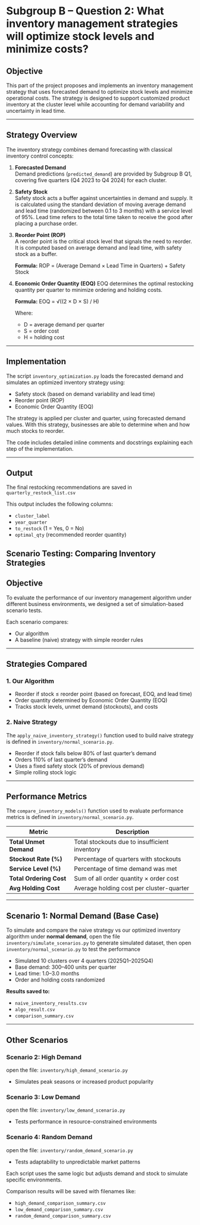 # Subgroup B – Question 2: What inventory management strategies will optimize stock levels and minimize costs?

## Objective

This part of the project proposes and implements an inventory management strategy that uses forecasted demand to optimize stock levels and minimize operational costs. The strategy is designed to support customized product inventory at the cluster level while accounting for demand variability and uncertainty in lead time.

---

## Strategy Overview

The inventory strategy combines demand forecasting with classical inventory control concepts:

1. **Forecasted Demand**  
   Demand predictions (`predicted_demand`) are provided by Subgroup B Q1, covering five quarters (Q4 2023 to Q4 2024) for each cluster.

2. **Safety Stock**  
   Safety stock acts a buffer against uncertainties in demand and supply. It is calculated using the standard deviation of moving average demand and lead time (randomized between 0.1 to 3 months) with a service level of 95%. Lead time refers to the total time taken to receive the good after placing a purchase order.  

3. **Reorder Point (ROP)**  
   A reorder point is the critical stock level that signals the need to reorder. It is computed based on average demand and lead time, with safety stock as a buffer.  

   **Formula:**
   ROP = (Average Demand × Lead Time in Quarters) + Safety Stock


4. **Economic Order Quantity (EOQ)**
   EOQ determines the optimal restocking quantity per quarter to minimize ordering and holding costs.  

   **Formula:**
   EOQ = √((2 × D × S) / H)

   Where:
   - D = average demand per quarter
   - S = order cost
   - H = holding cost

---
## Implementation

The script `inventory_optimization.py` loads the forecasted demand and simulates an optimized inventory strategy using:
- Safety stock (based on demand variability and lead time)
- Reorder point (ROP)
- Economic Order Quantity (EOQ)

The strategy is applied per cluster and quarter, using forecasted demand values. With this strategy, businesses are able to determine when and how much stocks to reorder.    

The code includes detailed inline comments and docstrings explaining each step of the implementation.

---

## Output

The final restocking recommendations are saved in `quarterly_restock_list.csv`

This output includes the following columns:
- `cluster_label`
- `year_quarter`
- `to_restock` (1 = Yes, 0 = No)
- `optimal_qty` (recommended reorder quantity)

## Scenario Testing: Comparing Inventory Strategies

## Objective

To evaluate the performance of our inventory management algorithm under different business environments, we designed a set of simulation-based scenario tests.

Each scenario compares:
- Our algorithm
- A baseline (naive) strategy with simple reorder rules

---

## Strategies Compared

### 1. **Our Algorithm**
- Reorder if stock ≤ reorder point (based on forecast, EOQ, and lead time)
- Order quantity determined by Economic Order Quantity (EOQ)
- Tracks stock levels, unmet demand (stockouts), and costs

### 2. **Naive Strategy**
The `apply_naive_inventory_strategy()` function used to build naive strategy is defined in `inventory/normal_scenario.py`.
- Reorder if stock falls below 80% of last quarter’s demand
- Orders 110% of last quarter’s demand
- Uses a fixed safety stock (20% of previous demand)
- Simple rolling stock logic

---

## Performance Metrics
The `compare_inventory_models()` function used to evaluate performance metrics is defined in `inventory/normal_scenario.py`.

| Metric               | Description |
|----------------------|-------------|
| **Total Unmet Demand** | Total stockouts due to insufficient inventory |
| **Stockout Rate (%)** | Percentage of quarters with stockouts |
| **Service Level (%)** | Percentage of time demand was met |
| **Total Ordering Cost** | Sum of all order quantity × order cost |
| **Avg Holding Cost** | Average holding cost per cluster-quarter |

---

## Scenario 1: Normal Demand (Base Case)
To simulate and compare the naive strategy vs our optimized inventory algorithm under **normal demand**, open the file
`inventory/simulate_scenarios.py` to generate simulated dataset, then open `inventory/normal_scenario.py` to test the performance
- Simulated 10 clusters over 4 quarters (2025Q1–2025Q4)
- Base demand: 300–400 units per quarter
- Lead time: 1.0–3.0 months
- Order and holding costs randomized

**Results saved to:**
- `naive_inventory_results.csv`
- `algo_result.csv`
- `comparison_summary.csv`

---

## Other Scenarios

### Scenario 2: High Demand
open the file: `inventory/high_demand_scenario.py`
- Simulates peak seasons or increased product popularity

### Scenario 3: Low Demand
open the file: `inventory/low_demand_scenario.py`
- Tests performance in resource-constrained environments

### Scenario 4: Random Demand
open the file: `inventory/random_demand_scenario.py`
- Tests adaptability to unpredictable market patterns

Each script uses the same logic but adjusts demand and stock to simulate specific environments.

Comparison results will be saved with filenames like:
- `high_demand_comparison_summary.csv`
- `low_demand_comparison_summary.csv`
- `random_demand_comparison_summary.csv`

